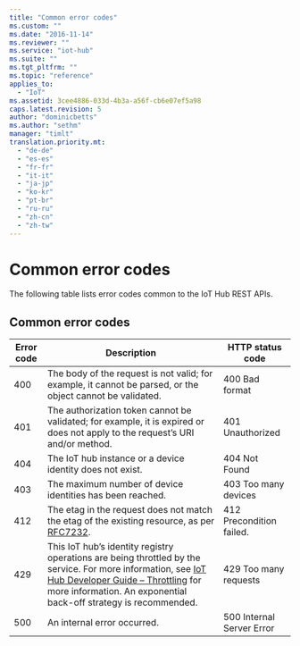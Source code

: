 ```yaml
---
title: "Common error codes"
ms.custom: ""
ms.date: "2016-11-14"
ms.reviewer: ""
ms.service: "iot-hub"
ms.suite: ""
ms.tgt_pltfrm: ""
ms.topic: "reference"
applies_to: 
  - "IoT"
ms.assetid: 3cee4886-033d-4b3a-a56f-cb6e07ef5a98
caps.latest.revision: 5
author: "dominicbetts"
ms.author: "sethm"
manager: "timlt"
translation.priority.mt: 
  - "de-de"
  - "es-es"
  - "fr-fr"
  - "it-it"
  - "ja-jp"
  - "ko-kr"
  - "pt-br"
  - "ru-ru"
  - "zh-cn"
  - "zh-tw"
---
```

# Common error codes
The following table lists error codes common to the IoT Hub REST APIs.  
  
## Common error codes  
  
|Error code|Description|HTTP status code|  
|----------------|-----------------|----------------------|  
|400|The body of the request is not valid; for example, it cannot be parsed, or the object cannot be validated.|400 Bad format|  
|401|The authorization token cannot be validated; for example, it is expired or does not apply to the request’s URI and/or method.|401 Unauthorized|  
|404|The IoT hub instance or a device identity does not exist.|404 Not Found|  
|403|The maximum number of device identities has been reached.|403 Too many devices|  
|412|The etag in the request does not match the etag of the existing resource, as per [RFC7232](https://www.google.com/url?sa=t&rct=j&q=&esrc=s&source=web&cd=1&cad=rja&uact=8&ved=0CB8QFjAAahUKEwj799zo3N3HAhXMO4gKHSdKBTM&url=https%3A%2F%2Ftools.ietf.org%2Fhtml%2Frfc7232&usg=AFQjCNGs7xYLCVYw5XorAUXCdYNFqhgUNw&sig2=sxFg4W4iBNY4cnw2ZC1dAw.).|412 Precondition failed.|  
|429|This IoT hub’s identity registry operations are being throttled by the service. For more information, see [IoT Hub Developer Guide – Throttling](https://azure.microsoft.com/en-us/documentation/articles/iot-hub-devguide/#throttling) for more information. An exponential back-off strategy is recommended.|429 Too many requests|  
|500|An internal error occurred.|500 Internal Server Error|